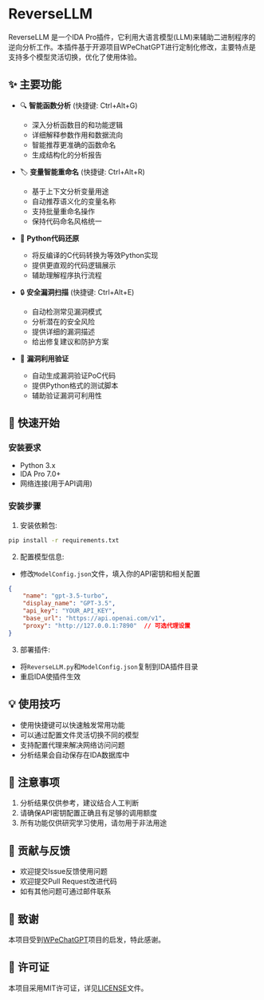 # ReverseLLM

ReverseLLM 是一个IDA Pro插件，它利用大语言模型(LLM)来辅助二进制程序的逆向分析工作。本插件基于开源项目WPeChatGPT进行定制化修改，主要特点是支持多个模型灵活切换，优化了使用体验。

## ✨ 主要功能

- 🔍 **智能函数分析** (快捷键: Ctrl+Alt+G)
  - 深入分析函数目的和功能逻辑
  - 详细解释参数作用和数据流向
  - 智能推荐更准确的函数命名
  - 生成结构化的分析报告

- 🏷️ **变量智能重命名** (快捷键: Ctrl+Alt+R) 
  - 基于上下文分析变量用途
  - 自动推荐语义化的变量名称
  - 支持批量重命名操作
  - 保持代码命名风格统一

- 🐍 **Python代码还原**
  - 将反编译的C代码转换为等效Python实现
  - 提供更直观的代码逻辑展示
  - 辅助理解程序执行流程

- 🔒 **安全漏洞扫描** (快捷键: Ctrl+Alt+E)
  - 自动检测常见漏洞模式
  - 分析潜在的安全风险
  - 提供详细的漏洞描述
  - 给出修复建议和防护方案

- 💉 **漏洞利用验证**
  - 自动生成漏洞验证PoC代码
  - 提供Python格式的测试脚本
  - 辅助验证漏洞可利用性

## 🚀 快速开始

### 安装要求

- Python 3.x
- IDA Pro 7.0+
- 网络连接(用于API调用)

### 安装步骤

1. 安装依赖包:

```bash
pip install -r requirements.txt
```

2. 配置模型信息:

- 修改`ModelConfig.json`文件，填入你的API密钥和相关配置

```json
{
    "name": "gpt-3.5-turbo",
    "display_name": "GPT-3.5",
    "api_key": "YOUR_API_KEY",
    "base_url": "https://api.openai.com/v1",
    "proxy": "http://127.0.0.1:7890"  // 可选代理设置
}
```

3. 部署插件:

- 将`ReverseLLM.py`和`ModelConfig.json`复制到IDA插件目录
- 重启IDA使插件生效

## 💡 使用技巧

- 使用快捷键可以快速触发常用功能
- 可以通过配置文件灵活切换不同的模型
- 支持配置代理来解决网络访问问题
- 分析结果会自动保存在IDA数据库中

## 📝 注意事项

1. 分析结果仅供参考，建议结合人工判断
2. 请确保API密钥配置正确且有足够的调用额度
3. 所有功能仅供研究学习使用，请勿用于非法用途

## 🤝 贡献与反馈

- 欢迎提交Issue反馈使用问题
- 欢迎提交Pull Request改进代码
- 如有其他问题可通过邮件联系

## 📜 致谢

本项目受到[WPeChatGPT](https://github.com/WPeace-HcH/WPeChatGPT)项目的启发，特此感谢。

## 📄 许可证

本项目采用MIT许可证，详见[LICENSE](LICENSE)文件。
